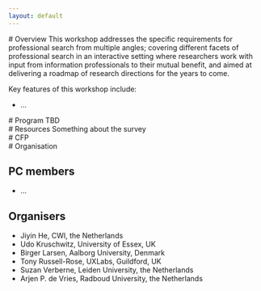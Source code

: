 ```yaml
---
layout: default
---
```

<div class="navsec" id="overview"></div>
# Overview
This workshop addresses the specific requirements for professional search from
multiple angles; covering different facets of professional search in an
interactive setting where researchers work with input from information professionals
to their mutual benefit, and aimed at delivering a roadmap of research directions
for the years to come.

Key features of this workshop include:

* ...

<div class="navsec" id="program"></div>
# Program
TBD

<div class="navsec" id="resources"></div>
# Resources
Something about the survey

<div class="navsec" id="cfp"></div>
# CFP

<div class="navsec" id="organisation"></div>
# Organisation

## PC members
* ...

##  Organisers 
* Jiyin He, CWI, the Netherlands
* Udo Kruschwitz, University of Essex, UK
* Birger Larsen, Aalborg University, Denmark
* Tony Russell-Rose, UXLabs, Guildford, UK
* Suzan Verberne, Leiden University, the Netherlands
* Arjen P. de Vries, Radboud University, the Netherlands

 
